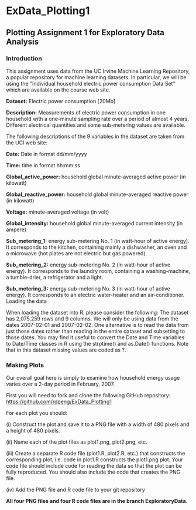 # ExData_Plotting1
## Plotting Assignment 1 for Exploratory Data Analysis
### Introduction
This assignment uses data from the UC Irvine Machine Learning Repository, a popular repository for machine learning datasets. 
In particular, we will be using the "Individual household electric power consumption Data Set" which are available on the course web site.

**Dataset:** Electric power consumption [20Mb]

**Description:** Measurements of electric power consumption in one household with a one-minute sampling rate over a period of almost 4 years.
Different electrical quantities and some sub-metering values are available.

The following descriptions of the 9 variables in the dataset are taken from the UCI web site:

**Date:** Date in format dd/mm/yyyy

**Time:** time in format hh:mm:ss

**Global_active_power:** household global minute-averaged active power (in kilowatt)

**Global_reactive_power:** household global minute-averaged reactive power (in kilowatt)

**Voltage:** minute-averaged voltage (in volt)

**Global_intensity:** household global minute-averaged current intensity (in ampere)

**Sub_metering_1:** energy sub-metering No. 1 (in watt-hour of active energy). It corresponds to the kitchen, containing mainly a 
dishwasher, an oven and a microwave (hot plates are not electric but gas powered).

**Sub_metering_2:** energy sub-metering No. 2 (in watt-hour of active energy). It corresponds to the laundry room, containing a 
washing-machine, a tumble-drier, a refrigerator and a light.

**Sub_metering_3:** energy sub-metering No. 3 (in watt-hour of active energy). It corresponds to an electric water-heater and an air-conditioner.
Loading the data

When loading the dataset into R, please consider the following:
The dataset has 2,075,259 rows and 9 columns. We will only be using data from the dates 2007-02-01 and 2007-02-02. One alternative is to read the data from just those dates rather than reading in the entire dataset and subsetting to those dates. You may find it useful to convert the Date and Time variables to Date/Time classes in R using the strptime() and as.Date() functions. Note that in this dataset missing values are coded as ?.

### Making Plots
Our overall goal here is simply to examine how household energy usage varies over a 2-day period in February, 2007. 

First you will need to fork and clone the following GitHub repository: https://github.com/rdpeng/ExData_Plotting1

For each plot you should:

(i) Construct the plot and save it to a PNG file with a width of 480 pixels and a height of 480 pixels.

(ii) Name each of the plot files as plot1.png, plot2.png, etc.

(iii) Create a separate R code file (plot1.R, plot2.R, etc.) that constructs the corresponding plot, i.e. code in plot1.R constructs 
the plot1.png plot. Your code file should include code for reading the data so that the plot can be fully reproduced. 
You should also include the code that creates the PNG file.

(iv) Add the PNG file and R code file to your git repository

**All four PNG files and four R code files are in the branch ExploratoryData.**
